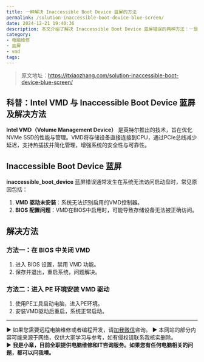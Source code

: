 ```yaml
---
title: 一种解决 Inaccessible Boot Device 蓝屏的方法
permalink: /solution-inaccessible-boot-device-blue-screen/
date: 2024-12-21 19:40:36
description: 本文介绍了解决 Inaccessible Boot Device 蓝屏错误的两种方法：一是在 BIOS 中禁用 Intel VMD（Volume Management Device）功能，二是通过 PE 环境安装 VMD 驱动。
category:
- 电脑维修
- 蓝屏
- vmd
tags:
---
```


> 原文地址：<https://itxiaozhang.com/solution-inaccessible-boot-device-blue-screen/>  

## 科普：Intel VMD 与 Inaccessible Boot Device 蓝屏及解决方法

**Intel VMD（Volume Management Device）** 是英特尔推出的技术，旨在优化NVMe SSD的性能与管理。VMD将存储设备直接连接到CPU，通过PCIe总线减少延迟，支持热插拔并简化管理，增强系统的安全性与可靠性。

## **Inaccessible Boot Device 蓝屏**

**inaccessible_boot_device** 蓝屏错误通常发生在系统无法访问启动盘时，常见原因包括：

1. **VMD 驱动未安装**：系统无法识别启用的VMD控制器。
2. **BIOS 配置问题**：VMD在BIOS中启用时，可能导致存储设备无法被正确访问。

## **解决方法**

### 方法一：在 BIOS 中关闭 VMD

1. 进入 BIOS 设置，禁用 VMD 功能。
2. 保存并退出，重启系统，问题解决。

### 方法二：进入 PE 环境安装 VMD 驱动

1. 使用PE工具启动电脑，进入PE环境。
2. 安装VMD驱动后重启，系统正常启动。

---
▶ 如果您需要远程电脑维修或者编程开发，请[加我微信](https://itxiaozhang.netlify.app/)咨询。 
▶ 本网站的部分内容可能来源于网络，仅供大家学习与参考，如有侵权请联系我核实删除。  
▶ **我是小章，目前全职提供电脑维修和IT咨询服务。如果您有任何电脑相关的问题，都可以问我噢。**  
